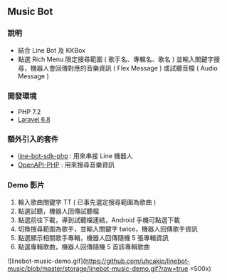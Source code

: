 ## Music Bot

### 說明
- 結合 Line Bot 及 KKBox
- 點選 Rich Menu 限定搜尋範圍 ( 歌手名、專輯名、歌名 ) 並輸入關鍵字搜尋，機器人會回傳對應的音樂資訊 ( Flex Message ) 或試聽音檔 ( Audio Message )

### 開發環境
- PHP 7.2 
- [Laravel 6.8](https://laravel.com/)

### 額外引入的套件
- [line-bot-sdk-php](https://github.com/line/line-bot-sdk-php) : 用來串接 Line 機器人 
- [OpenAPI-PHP](https://github.com/KKBOX/OpenAPI-PHP) : 用來搜尋音樂資訊 

### Demo 影片
1. 輸入歌曲關鍵字 TT ( 已事先選定搜尋範圍為歌曲 )
2. 點選試聽，機器人回傳試聽檔
3. 點選前往下載，導到試聽檔連結，Android 手機可點選下載
4. 切換搜尋範圍為歌手，並輸入關鍵字 twice，機器人回傳歌手資訊
5. 點選顯示相關歌手專輯，機器人回傳隨機 5 張專輯資訊
6. 點選專輯歌曲，機器人回傳隨機 5 首該專輯歌曲

![linebot-music-demo.gif](https://github.com/uhcakip/linebot-music/blob/master/storage/linebot-music-demo.gif?raw=true =500x)